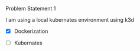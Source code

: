 Problem Statement 1

I am using a local kubernates environment using k3d

- [X] Dockerization
- [ ] Kubernates


